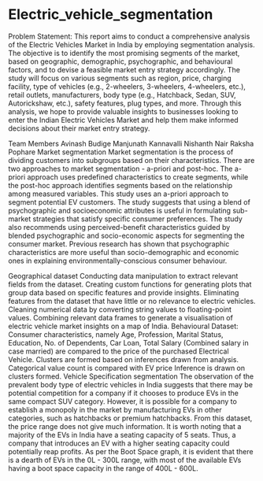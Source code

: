 # Electric_vehicle_segmentation
Problem Statement:
This report aims to conduct a comprehensive analysis of the Electric Vehicles Market in India by employing segmentation analysis. The objective is to identify the most promising segments of the market, based on geographic, demographic, psychographic, and behavioural factors, and to devise a feasible market entry strategy accordingly. The study will focus on various segments such as region, price, charging facility, type of vehicles (e.g., 2-wheelers, 3-wheelers, 4-wheelers, etc.), retail outlets, manufacturers, body type (e.g., Hatchback, Sedan, SUV, Autorickshaw, etc.), safety features, plug types, and more. Through this analysis, we hope to provide valuable insights to businesses looking to enter the Indian Electric Vehicles Market and help them make informed decisions about their market entry strategy.

Team Members
Avinash Budige
Manjunath Kannavalli
Nishanth Nair
Raksha Pophare
Market segmentation
Market segmentation is the process of dividing customers into subgroups based on their characteristics. There are two approaches to market segmentation - a-priori and post-hoc. The a-priori approach uses predefined characteristics to create segments, while the post-hoc approach identifies segments based on the relationship among measured variables. This study uses an a-priori approach to segment potential EV customers. The study suggests that using a blend of psychographic and socioeconomic attributes is useful in formulating sub-market strategies that satisfy specific consumer preferences. The study also recommends using perceived-benefit characteristics guided by blended psychographic and socio-economic aspects for segmenting the consumer market. Previous research has shown that psychographic characteristics are more useful than socio-demographic and economic ones in explaining environmentally-conscious consumer behaviour.

Geographical dataset
Conducting data manipulation to extract relevant fields from the dataset.
Creating custom functions for generating plots that group data based on specific features and provide insights.
Eliminating features from the dataset that have little or no relevance to electric vehicles.
Cleaning numerical data by converting string values to floating-point values.
Combining relevant data frames to generate a visualisation of electric vehicle market insights on a map of India.
Behavioural Dataset:
Consumer characteristics, namely Age, Profession, Marital Status, Education, No. of Dependents, Car Loan, Total Salary (Combined salary in case married) are compared to the price of the purchased Electrical Vehicle.
Clusters are formed based on inferences drawn from analysis.
Categorical value count is compared with EV price
Inference is drawn on clusters formed.
Vehicle Specification segmentation
The observation of the prevalent body type of electric vehicles in India suggests that there may be potential competition for a company if it chooses to produce EVs in the same compact SUV category. However, it is possible for a company to establish a monopoly in the market by manufacturing EVs in other categories, such as hatchbacks or premium hatchbacks.
From this dataset, the price range does not give much information. It is worth noting that a majority of the EVs in India have a seating capacity of 5 seats. Thus, a company that introduces an EV with a higher seating capacity could potentially reap profits.
As per the Boot Space graph, it is evident that there is a dearth of EVs in the 0L - 300L range, with most of the available EVs having a boot space capacity in the range of 400L - 600L.
